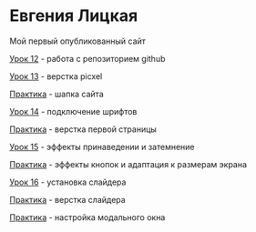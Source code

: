 # Евгения Лицкая 

Мой первый опубликованный сайт


[Урок 12](https://evskaya.github.io/github/ "Мой первый опубликованный сайт") - работа с репозиторием github


[Урок 13](https://github.com/evskaya/evskaya.github.io/tree/main/pixel-form-test/src) - верстка picxel


[Практика](https://github.com/evskaya/evskaya.github.io/tree/main/lesson_14) - шапка сайта

[Урок 14](https://github.com/evskaya/evskaya.github.io/tree/main/git-fonts) - подключение шрифтов


[Практика](https://github.com/evskaya/evskaya.github.io/tree/main/lesson_15) - верстка первой страницы


[Урок 15](https://github.com/evskaya/evskaya.github.io/tree/main/homework%2015) - эффекты принаведении и затемнение

[Практика](https://github.com/evskaya/evskaya.github.io/tree/main/part_16) - эффекты кнопок и адаптация к размерам экрана

[Урок 16](https://github.com/evskaya/evskaya.github.io/upload/main) - установка слайдера

[Практика](https://github.com/evskaya/evskaya.github.io/tree/main/урок%2017) - верстка слайдера

[Практика](https://github.com/evskaya/evskaya.github.io/commit/e2cbe9e090c5b4b3989780dc9aa3070f2b67e311) - настройка модального окна
